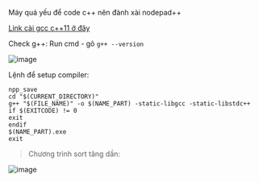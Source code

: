 Máy quá yếu để code c++ nên đành xài nodepad++

[Link cài gcc c++11 ở đây](https://www.mediafire.com/file/rpl5n7224bkpje1/gcc-11.1.0-no-debug.7z/file)

Check g++: Run cmd - gõ ``` g++ --version ```

![image](https://github.com/VanHoang110802/Tricks_IDEs/assets/108053955/0c6ea01b-3ef4-4214-8503-178ff9de92a8)

Lệnh để setup compiler:
```
npp_save
cd "$(CURRENT_DIRECTORY)" 
g++ "$(FILE_NAME)" -o $(NAME_PART) -static-libgcc -static-libstdc++
if $(EXITCODE) != 0
exit
endif
$(NAME_PART).exe
exit
```

> Chương trình sort tăng dần:

![image](https://github.com/VanHoang110802/Tricks_IDEs/assets/108053955/7d160402-a21a-4fa7-a8ff-bc8e59ccf239)
